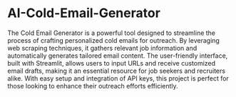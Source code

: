 # AI-Cold-Email-Generator
 The Cold Email Generator is a powerful tool designed to streamline the process of crafting personalized cold emails for outreach. By leveraging web scraping techniques, it gathers relevant job information and automatically generates tailored email content. The user-friendly interface, built with Streamlit, allows users to input URLs and receive customized email drafts, making it an essential resource for job seekers and recruiters alike. With easy setup and integration of API keys, this project is perfect for those looking to enhance their outreach efforts efficiently.
